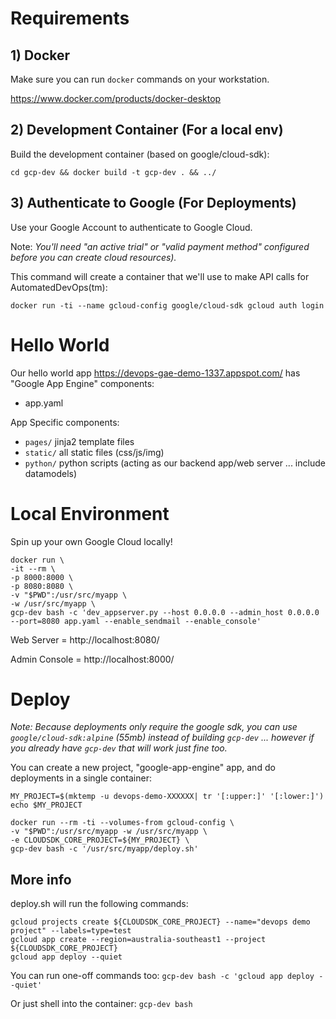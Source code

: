 
# Requirements

## 1) Docker
Make sure you can run `docker` commands on your workstation.

https://www.docker.com/products/docker-desktop

## 2) Development Container (For a local env)

Build the development container (based on google/cloud-sdk):

`cd gcp-dev && docker build -t gcp-dev . && ../`

## 3) Authenticate to Google (For Deployments)

Use your Google Account to authenticate to Google Cloud.

Note: *You'll need "an active trial" or "valid payment method" configured before you can create cloud resources).*

This command will create a container that we'll use to make API calls for AutomatedDevOps(tm):

`docker run -ti --name gcloud-config google/cloud-sdk gcloud auth login`


# Hello World

Our hello world app https://devops-gae-demo-1337.appspot.com/ has "Google App Engine" components:

- app.yaml

App Specific components:

- `pages/` jinja2 template files
- `static/` all static files (css/js/img)
- `python/` python scripts (acting as our backend app/web server ... include datamodels)

# Local Environment

Spin up your own Google Cloud locally!


```
docker run \
-it --rm \
-p 8000:8000 \
-p 8080:8080 \
-v "$PWD":/usr/src/myapp \
-w /usr/src/myapp \
gcp-dev bash -c 'dev_appserver.py --host 0.0.0.0 --admin_host 0.0.0.0 --port=8080 app.yaml --enable_sendmail --enable_console'
```

Web Server = http://localhost:8080/

Admin Console = http://localhost:8000/

# Deploy

*Note: Because deployments only require the google sdk, you can use `google/cloud-sdk:alpine` (55mb) instead of building `gcp-dev` ... however if you already have `gcp-dev` that will work just fine too.*


You can create a new project, "google-app-engine" app, and do deployments in a single container:
```
MY_PROJECT=$(mktemp -u devops-demo-XXXXXX| tr '[:upper:]' '[:lower:]')
echo $MY_PROJECT

docker run --rm -ti --volumes-from gcloud-config \
-v "$PWD":/usr/src/myapp -w /usr/src/myapp \
-e CLOUDSDK_CORE_PROJECT=${MY_PROJECT} \
gcp-dev bash -c '/usr/src/myapp/deploy.sh'
```


## More info

deploy.sh will run the following commands:
```
gcloud projects create ${CLOUDSDK_CORE_PROJECT} --name="devops demo project" --labels=type=test
gcloud app create --region=australia-southeast1 --project ${CLOUDSDK_CORE_PROJECT}
gcloud app deploy --quiet
```

You can run one-off commands too:
`gcp-dev bash -c 'gcloud app deploy --quiet'`

Or just shell into the container:
`gcp-dev bash`
